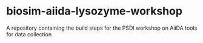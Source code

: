 # biosim-aiida-lysozyme-workshop
A repository containing the build steps for the PSDI workshop on AiiDA tools for data collection
